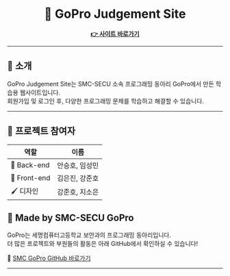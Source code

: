 <h1 align="center">📘 GoPro Judgement Site</h1>
<p align="center">
  <a href="https://smc-gopro.net/" target="_blank"><strong>👉 사이트 바로가기</strong></a>
</p>

---

## 📌 소개

GoPro Judgement Site는 SMC-SECU 소속 프로그래밍 동아리 GoPro에서 만든 학습용 웹사이트입니다.  
회원가입 및 로그인 후, 다양한 프로그래밍 문제를 학습하고 해결할 수 있습니다.

---

## 👥 프로젝트 참여자

| 역할        | 이름                                |
|-------------|-------------------------------------|
| 🧠 Back-end | 안승호, 임성민                      |
| 🎨 Front-end | 김은진, 강준호                      |
| 🖌️ 디자인     | 강준호, 지소은                      |

## 🏫 Made by SMC-SECU GoPro

GoPro는 세명컴퓨터고등학교 보안과의 프로그래밍 동아리입니다.  
더 많은 프로젝트와 부원들의 활동은 아래 GitHub에서 확인하실 수 있습니다!

🔗 [SMC GoPro GitHub 바로가기](https://github.com/SMC-GoPro)

---
